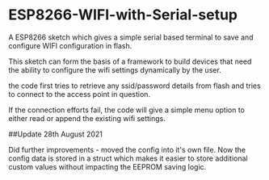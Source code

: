 # ESP8266-WIFI-with-Serial-setup
A ESP8266 sketch which gives a simple serial based terminal to save and configure WIFI configuration in flash.

This sketch can form the basis of a framework to build devices that need the ability to configure the wifi settings dynamically by the user.

 the code first tries to retrieve any ssid/password details from flash and tries to connect to the access point in question.
 
 If the connection efforts fail, the code will give a simple menu option to either read or append the existing wifi settings.
 
 
 ##Update 28th August 2021
 
 Did further improvements - moved the config into it's own file. Now the config data is stored in a struct which makes it easier to store additional custom values without impacting the
 EEPROM saving logic.
